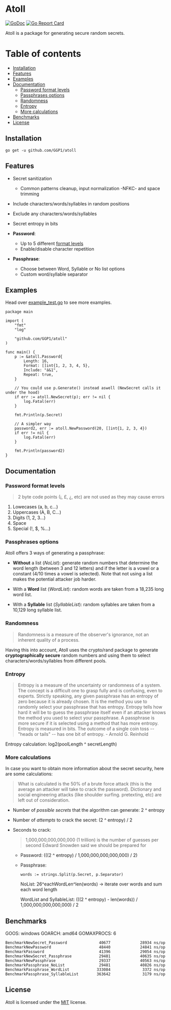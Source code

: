 # Atoll

[![GoDoc](https://img.shields.io/static/v1?label=godoc&message=reference&color=blue)](https://godoc.org/github.com/GGP1/atoll)
[![Go Report Card](https://goreportcard.com/badge/github.com/GGP1/atoll)](https://goreportcard.com/report/github.com/GGP1/atoll)

Atoll is a package for generating secure random secrets.

# Table of contents

- [Installation](#installation)
- [Features](#features)
- [Examples](#examples)
- [Documentation](#documentation)
    * [Password format levels](#password-format-levels)
    * [Passphrases options](#passphrases-options)
    * [Randomness](#randomness)
    * [Entropy](#entropy)
    * [More calculations](#more-calculations)   
- [Benchmarks](#benchmarks)
- [License](#license)

## Installation

```
go get -u github.com/GGP1/atoll
```

## Features

- Secret sanitization 
    * Common patterns cleanup, input normalization -NFKC- and space trimming
- Include characters/words/syllables in random positions
- Exclude any characters/words/syllables
- Secret entropy in bits

- **Password**:
    * Up to 5 different [format levels](#password-format-levels)
    * Enable/disable character repetition

- **Passphrase**:
    * Choose between Word, Syllable or No list options
    * Custom word/syllable separator

## Examples

Head over [example_test.go](/example_test.go) to see more examples.

```
package main

import (
    "fmt"
    "log"

    "github.com/GGP1/atoll"
)

func main() {
    p := &atoll.Password{
        Length: 16,
        Format: []int{1, 2, 3, 4, 5},
        Include: "á&1",
        Repeat: true,
    }

    // You could use p.Generate() instead aswell (NewSecret calls it under the hood)
    if err := atoll.NewSecret(p); err != nil {
        log.Fatal(err)
    }

    fmt.Println(p.Secret)

    // A simpler way
    password2, err := atoll.NewPassword(20, []int{1, 2, 3, 4})
    if err != nil {
        log.Fatal(err)
    }

    fmt.Println(password2)
}
```

## Documentation

### Password format levels

> 2 byte code points (¡, £, ¿, etc) are not used as they may cause errors

1. Lowecases (a, b, c...)
2. Uppercases (A, B, C...)
3. Digits (1, 2, 3...)
4. Space
5. Special (!, $, %...)

### Passphrases options

Atoll offers 3 ways of generating a passphrase:

- **Without** a list (*NoList*): generate random numbers that determine the word length (between 3 and 12 letters) and if the letter is a vowel or a constant (4/10 times a vowel is selected). Note that not using a list makes the potential attacker job harder.

- With a **Word** list (*WordList*): random words are taken from a 18,235 long word list.
    
- With a **Syllable** list (*SyllableList*): random syllables are taken from a 10,129 long syllable list.

### Randomness

> Randomness is a measure of the observer's ignorance, not an inherent quality of a process.

Having this into account, Atoll uses the crypto/rand package to generate **cryptographically secure** random numbers and using them to select characters/words/syllables from different pools.

### Entropy

> Entropy is a measure of the uncertainty or randomness of a system. The concept is a difficult one to grasp fully and is confusing, even to experts. Strictly speaking, any given passphrase has an entropy of zero because it is already chosen. It is the method you use to randomly select your passphrase that has entropy. Entropy tells how hard it will be to guess the passphrase itself even if an attacker knows the method you used to select your passphrase. A passphrase is more secure if it is selected using a method that has more entropy. Entropy is measured in bits. The outcome of a single coin toss -- "heads or tails" -- has one bit of entropy. - Arnold G. Reinhold

Entropy calculation: log2(poolLength ^ secretLength)

### More calculations

In case you want to obtain more information about the secret security, here are some calculations:

> What is calculated is the 50% of a brute force attack (this is the average an attacker will take to crack the password). Dictionary and social engineering attacks (like shoulder surfing. pretexting, etc) are left out of consideration.

- Number of *possible secrets* that the algorithm can generate: 2 ^ entropy

- Number of *attempts* to crack the secret: (2 ^ entropy) / 2

- Seconds to crack: 
    > 1,000,000,000,000,000 (1 trillion) is the number of guesses per second Edward Snowden said we should be prepared for
    * Password: (((2 ^ entropy) / 1,000,000,000,000,000) / 2)
    * Passphrase: 

        ```words := strings.Split(p.Secret, p.Separator)```

        NoList: 26^eachWordLen^len(words) -> iterate over words and sum each word length

        WordList and SyllableList: (((2 ^ entropy) - len(words)) / 1,000,000,000,000,000) / 2

## Benchmarks

GOOS: windows
GOARCH: amd64
GOMAXPROCS: 6

```
BenchmarkNewSecret_Password              40677             28934 ns/op
BenchmarkNewPassword                     48440             24841 ns/op
BenchmarkPassword                        41396             29054 ns/op
BenchmarkNewSecret_Passphrase            29481             40635 ns/op
BenchmarkNewPassphrase                   29337             40563 ns/op
BenchmarkPassphrase_NoList               29481             40826 ns/op
BenchmarkPassphrase_WordList            333084              3372 ns/op
BenchmarkPassphrase_SyllableList        363642              3179 ns/op
```

## License

Atoll is licensed under the [MIT](/LICENSE) license.